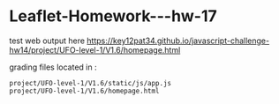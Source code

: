 # Leaflet-Homework---hw-17

test web output here https://key12pat34.github.io/javascript-challenge-hw14/project/UFO-level-1/V1.6/homepage.html

grading files located in :

    project/UFO-level-1/V1.6/static/js/app.js
    project/UFO-level-1/V1.6/homepage.html
